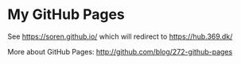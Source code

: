 My GitHub Pages
===============

See https://soren.github.io/ which will redirect to https://hub.369.dk/

More about GitHub Pages: http://github.com/blog/272-github-pages
